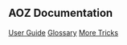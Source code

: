 ## AOZ Documentation

[User Guide](https://github.com/TeamAOZ/aoz-docs/tree/main/English/content/1.%20User%20Guide)
[Glossary](https://github.com/TeamAOZ/aoz-docs/tree/main/English/content/2.%20Glossary)
[More Tricks](https://github.com/TeamAOZ/aoz-docs/tree/main/English/content/3.%20More%20Tricks)
